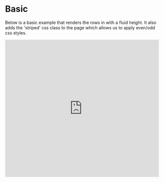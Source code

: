 # Basic
Below is a basic example that renders the rows in with a fluid height. It also adds the
'striped' css class to the page which allows us to apply even/odd css styles.

<iframe width="100%" height="450" frameborder="0" src="https://embed.plnkr.co/TLx2vYlCTLsqcLwvWafd?show=preview&autoCloseSidebar=true" />
